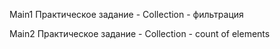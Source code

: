 Main1 Практическое задание - Collection - фильтрация

Main2 Практическое задание - Collection - count of elements